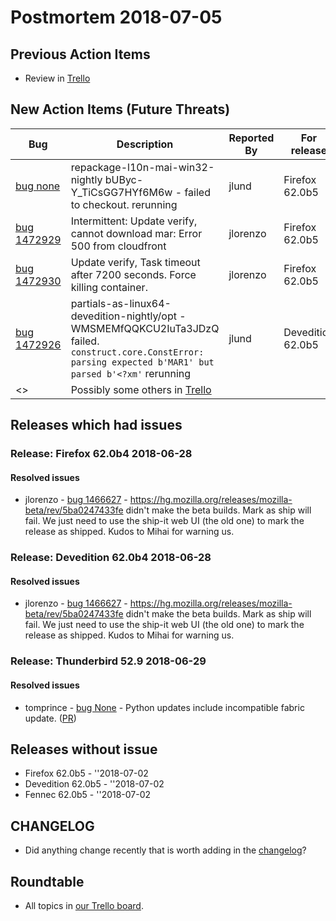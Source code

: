 # Postmortem 2018-07-05

## Previous Action Items

* Review in [Trello](https://trello.com/b/aLnCtUjm/releaseduty)

## New Action Items (Future Threats)

| Bug                                                           | Description                | Reported By         | For release |
| ------------------------------------------------------------- | -------------------------- | ------------------- | ----------- |
| [bug none](https://bugzil.la/none)  | repackage-l10n-mai-win32-nightly bUByc-Y_TiCsGG7HYf6M6w - failed to checkout. rerunning | jlund  | Firefox 62.0b5 |
| [bug 1472929](https://bugzil.la/1472929)  | Intermittent: Update verify, cannot download mar: Error 500 from cloudfront | jlorenzo  | Firefox 62.0b5 |
| [bug 1472930](https://bugzil.la/1472930)  | Update verify, Task timeout after 7200 seconds. Force killing container. | jlorenzo  | Firefox 62.0b5 |
| [bug 1472926](https://bugzil.la/1472926)  | partials-as-linux64-devedition-nightly/opt - WMSMEMfQQKCU2IuTa3JDzQ failed.  `construct.core.ConstError: parsing expected b'MAR1' but parsed b'<?xm'` rerunning | jlund  | Devedition 62.0b5 |
| <> | Possibly some others in [Trello](https://trello.com/b/aLnCtUjm/releaseduty) | | | | |

## Releases which had issues

### Release: Firefox 62.0b4 2018-06-28

#### Resolved issues
- jlorenzo - [bug 1466627](https://bugzil.la/1466627) - https://hg.mozilla.org/releases/mozilla-beta/rev/5ba0247433fe didn't make the beta builds. Mark as ship will fail. We just need to use the ship-it web UI (the old one) to mark the release as shipped. Kudos to Mihai for warning us.
### Release: Devedition 62.0b4 2018-06-28

#### Resolved issues
- jlorenzo - [bug 1466627](https://bugzil.la/1466627) - https://hg.mozilla.org/releases/mozilla-beta/rev/5ba0247433fe didn't make the beta builds. Mark as ship will fail. We just need to use the ship-it web UI (the old one) to mark the release as shipped. Kudos to Mihai for warning us.
### Release: Thunderbird 52.9 2018-06-29

#### Resolved issues
- tomprince - [bug None](https://bugzil.la/None) - Python updates include incompatible fabric update. ([PR](https://github.com/mozilla-releng/build-puppet/pull/93))

## Releases without issue

* Firefox 62.0b5 - ''2018-07-02
* Devedition 62.0b5 - ''2018-07-02
* Fennec 62.0b5 - ''2018-07-02

## CHANGELOG
- Did anything change recently that is worth adding in the [changelog](https://github.com/mozilla-releng/releasewarrior-2.0/blob/master/docs/CHANGELOG.md)?

## Roundtable
- All topics in [our Trello board](https://trello.com/b/aLnCtUjm/releaseduty).
